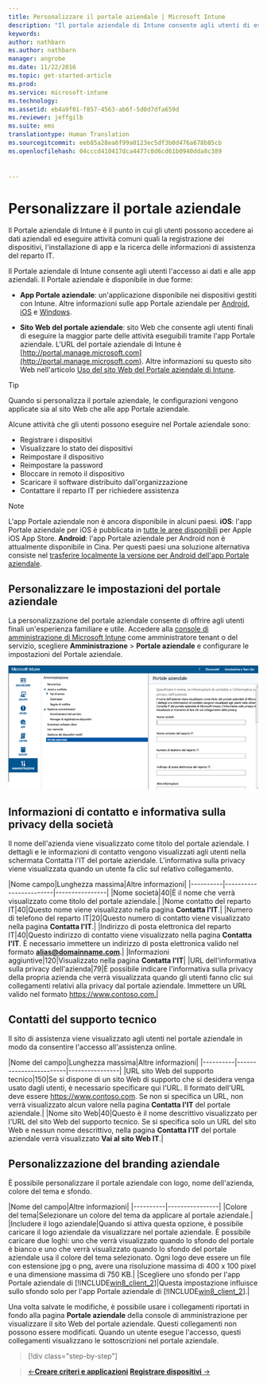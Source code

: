 ```yaml
---
title: Personalizzare il portale aziendale | Microsoft Intune
description: "Il portale aziendale di Intune consente agli utenti di eseguire attività comuni come registrare i dispositivi, installare app e trovare informazioni sul reparto IT."
keywords: 
author: nathbarn
ms.author: nathbarn
manager: angrobe
ms.date: 11/22/2016
ms.topic: get-started-article
ms.prod: 
ms.service: microsoft-intune
ms.technology: 
ms.assetid: eb4a9f01-f857-4563-ab6f-5d0d7dfa659d
ms.reviewer: jeffgilb
ms.suite: ems
translationtype: Human Translation
ms.sourcegitcommit: eeb85a28ea6f99a0123ec5df3b0d476a678b85cb
ms.openlocfilehash: 04cccd410417dca4477c0d6cd61b0940dda8c389


---
```


# <a name="customize-the-company-portal"></a>Personalizzare il portale aziendale
Il Portale aziendale di Intune è il punto in cui gli utenti possono accedere ai dati aziendali ed eseguire attività comuni quali la registrazione dei dispositivi, l'installazione di app e la ricerca delle informazioni di assistenza del reparto IT.

Il Portale aziendale di Intune consente agli utenti l'accesso ai dati e alle app aziendali. Il Portale aziendale è disponibile in due forme:

-   **App Portale aziendale**: un'applicazione disponibile nei dispositivi gestiti con Intune. Altre informazioni sulle app Portale aziendale per [Android](/Intune/EndUser/using-your-android-device-with-intune), [iOS](/Intune/EndUser/using-your-ios-or-mac-os-x-device-with-intune) e [Windows](/Intune/EndUser/using-your-windows-device-with-intune).


- **Sito Web del portale aziendale**: sito Web che consente agli utenti finali di eseguire la maggior parte delle attività eseguibili tramite l'app Portale aziendale. L'URL del portale aziendale di Intune è [http://portal.manage.microsoft.com](http://portal.manage.microsoft.com). Altre informazioni su questo sito Web nell'articolo [Uso del sito Web del Portale aziendale di Intune](/Intune/EndUser/using-the-intune-company-portal-website).

> [!TIP]
> Quando si personalizza il portale aziendale, le configurazioni vengono applicate sia al sito Web che alle app Portale aziendale.

Alcune attività che gli utenti possono eseguire nel Portale aziendale sono:

-   Registrare i dispositivi
-   Visualizzare lo stato dei dispositivi
-   Reimpostare il dispositivo
-   Reimpostare la password
-   Bloccare in remoto il dispositivo
-   Scaricare il software distribuito dall'organizzazione
-   Contattare il reparto IT per richiedere assistenza

> [!NOTE]
> L'app Portale aziendale non è ancora disponibile in alcuni paesi.
> __iOS__: l'app Portale aziendale per iOS è pubblicata in [tutte le aree disponibili](https://go.microsoft.com/fwlink/?linkid=831284) per Apple iOS App Store.
> __Android__: l'app Portale aziendale per Android non è attualmente disponibile in Cina. Per questi paesi una soluzione alternativa consiste nel [trasferire localmente la versione per Android dell'app Portale aziendale](https://www.microsoft.com/en-us/download/details.aspx?id=49140).  

## <a name="customize-company-portal-settings"></a>Personalizzare le impostazioni del portale aziendale
La personalizzazione del portale aziendale consente di offrire agli utenti finali un'esperienza familiare e utile. Accedere alla [console di amministrazione di Microsoft Intune](https://manage.microsoft.com) come amministratore tenant o del servizio, scegliere **Amministrazione** &gt; **Portale aziendale** e configurare le impostazioni del Portale aziendale.

![admin-console-admin-workspace-comp-portal-settings](./media/companyportal.png)

## <a name="company-contact-information-and-privacy-statement"></a>Informazioni di contatto e informativa sulla privacy della società
Il nome dell'azienda viene visualizzato come titolo del portale aziendale. I dettagli e le informazioni di contatto vengono visualizzati agli utenti nella schermata Contatta l'IT del portale aziendale. L'informativa sulla privacy viene visualizzata quando un utente fa clic sul relativo collegamento.

|Nome campo|Lunghezza massima|Altre informazioni|
    |----------|------------------------|----------------|
    |Nome società|40|È il nome che verrà visualizzato come titolo del portale aziendale.|
    |Nome contatto del reparto IT|40|Questo nome viene visualizzato nella pagina **Contatta l'IT**.|
    |Numero di telefono del reparto IT|20|Questo numero di contatto viene visualizzato nella pagina **Contatta l'IT**.|
    |Indirizzo di posta elettronica del reparto IT|40|Questo indirizzo di contatto viene visualizzato nella pagina **Contatta l'IT**. È necessario immettere un indirizzo di posta elettronica valido nel formato **alias@domainname.com**.|
    |Informazioni aggiuntive|120|Visualizzato nella pagina **Contatta l'IT**|
    |URL dell'informativa sulla privacy dell'azienda|79|È possibile indicare l'informativa sulla privacy della propria azienda che verrà visualizzata quando gli utenti fanno clic sui collegamenti relativi alla privacy dal portale aziendale. Immettere un URL valido nel formato https://www.contoso.com.|

## <a name="support-contacts"></a>Contatti del supporto tecnico
Il sito di assistenza viene visualizzato agli utenti nel portale aziendale in modo da consentire l'accesso all'assistenza online.

|Nome del campo|Lunghezza massima|Altre informazioni|
    |----------|------------------------|----------------|
    |URL sito Web del supporto tecnico|150|Se si dispone di un sito Web di supporto che si desidera venga usato dagli utenti, è necessario specificare qui l'URL. Il formato dell'URL deve essere https://www.contoso.com. Se non si specifica un URL, non verrà visualizzato alcun valore nella pagina **Contatta l'IT** del portale aziendale.|
    |Nome sito Web|40|Questo è il nome descrittivo visualizzato per l'URL del sito Web del supporto tecnico. Se si specifica solo un URL del sito Web e nessun nome descrittivo, nella pagina **Contatta l'IT** del portale aziendale verrà visualizzato **Vai al sito Web IT**.|

## <a name="company-branding-customization"></a>Personalizzazione del branding aziendale
È possibile personalizzare il portale aziendale con logo, nome dell'azienda, colore del tema e sfondo.

|Nome del campo|Altre informazioni|
    |----------|----------------|
    |Colore del tema|Selezionare un colore del tema da applicare al portale aziendale.|
    |Includere il logo aziendale|Quando si attiva questa opzione, è possibile caricare il logo aziendale da visualizzare nel portale aziendale. È possibile caricare due loghi: uno che verrà visualizzato quando lo sfondo del portale è bianco e uno che verrà visualizzato quando lo sfondo del portale aziendale usa il colore del tema selezionato. Ogni logo deve essere un file con estensione jpg o png, avere una risoluzione massima di 400 x 100 pixel e una dimensione massima di 750 KB.|
    |Scegliere uno sfondo per l'app Portale aziendale di [!INCLUDE[win8_client_2](../includes/win8_client_2_md.md)]|Questa impostazione influisce sullo sfondo solo per l'app Portale aziendale di [!INCLUDE[win8_client_2](../includes/win8_client_2_md.md)].|


Una volta salvate le modifiche, è possibile usare i collegamenti riportati in fondo alla pagina **Portale aziendale** della console di amministrazione per visualizzare il sito Web del portale aziendale. Questi collegamenti non possono essere modificati. Quando un utente esegue l'accesso, questi collegamenti visualizzano le sottoscrizioni nel portale aziendale.

>[!div class="step-by-step"]

>[&larr;**Creare criteri e applicazioni**](.\start-with-a-paid-subscription-to-microsoft-intune-step-6.md)       [**Registrare dispositivi** &rarr;](.\start-with-a-paid-subscription-to-microsoft-intune-step-8.md)  



<!--HONumber=Dec16_HO2-->


